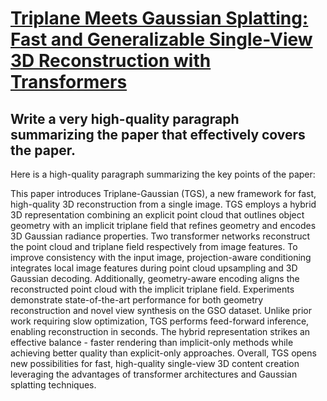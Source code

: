 # [Triplane Meets Gaussian Splatting: Fast and Generalizable Single-View 3D   Reconstruction with Transformers](https://arxiv.org/abs/2312.09147)

## Write a very high-quality paragraph summarizing the paper that effectively covers the paper.

 Here is a high-quality paragraph summarizing the key points of the paper:

This paper introduces Triplane-Gaussian (TGS), a new framework for fast, high-quality 3D reconstruction from a single image. TGS employs a hybrid 3D representation combining an explicit point cloud that outlines object geometry with an implicit triplane field that refines geometry and encodes 3D Gaussian radiance properties. Two transformer networks reconstruct the point cloud and triplane field respectively from image features. To improve consistency with the input image, projection-aware conditioning integrates local image features during point cloud upsampling and 3D Gaussian decoding. Additionally, geometry-aware encoding aligns the reconstructed point cloud with the implicit triplane field. Experiments demonstrate state-of-the-art performance for both geometry reconstruction and novel view synthesis on the GSO dataset. Unlike prior work requiring slow optimization, TGS performs feed-forward inference, enabling reconstruction in seconds. The hybrid representation strikes an effective balance - faster rendering than implicit-only methods while achieving better quality than explicit-only approaches. Overall, TGS opens new possibilities for fast, high-quality single-view 3D content creation leveraging the advantages of transformer architectures and Gaussian splatting techniques.
